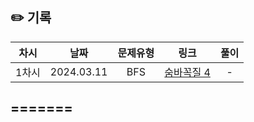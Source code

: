 ## ✏️ 기록   

| 차시 |    날짜    | 문제유형 | 링크 | 풀이 |
|:----:|:---------:|:----:|:-----:|:----:|
| 1차시 | 2024.03.11 |  BFS  | [숨바꼭질 4](https://www.acmicpc.net/problem/13913)  | - |
=======
---
